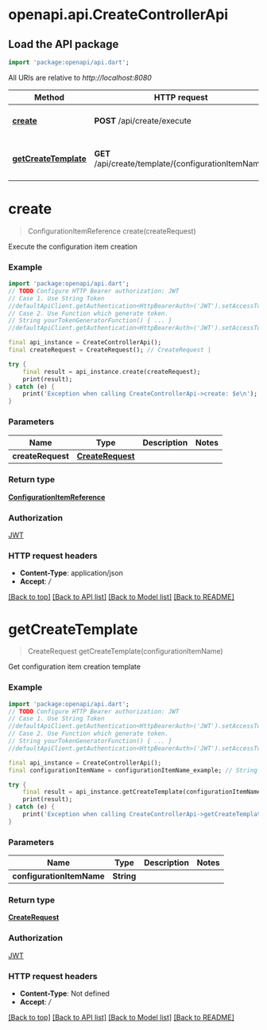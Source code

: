 # openapi.api.CreateControllerApi

## Load the API package
```dart
import 'package:openapi/api.dart';
```

All URIs are relative to *http://localhost:8080*

Method | HTTP request | Description
------------- | ------------- | -------------
[**create**](CreateControllerApi.md#create) | **POST** /api/create/execute | Execute the configuration item creation
[**getCreateTemplate**](CreateControllerApi.md#getcreatetemplate) | **GET** /api/create/template/{configurationItemName} | Get configuration item creation template


# **create**
> ConfigurationItemReference create(createRequest)

Execute the configuration item creation

### Example
```dart
import 'package:openapi/api.dart';
// TODO Configure HTTP Bearer authorization: JWT
// Case 1. Use String Token
//defaultApiClient.getAuthentication<HttpBearerAuth>('JWT').setAccessToken('YOUR_ACCESS_TOKEN');
// Case 2. Use Function which generate token.
// String yourTokenGeneratorFunction() { ... }
//defaultApiClient.getAuthentication<HttpBearerAuth>('JWT').setAccessToken(yourTokenGeneratorFunction);

final api_instance = CreateControllerApi();
final createRequest = CreateRequest(); // CreateRequest | 

try {
    final result = api_instance.create(createRequest);
    print(result);
} catch (e) {
    print('Exception when calling CreateControllerApi->create: $e\n');
}
```

### Parameters

Name | Type | Description  | Notes
------------- | ------------- | ------------- | -------------
 **createRequest** | [**CreateRequest**](CreateRequest.md)|  | 

### Return type

[**ConfigurationItemReference**](ConfigurationItemReference.md)

### Authorization

[JWT](../README.md#JWT)

### HTTP request headers

 - **Content-Type**: application/json
 - **Accept**: */*

[[Back to top]](#) [[Back to API list]](../README.md#documentation-for-api-endpoints) [[Back to Model list]](../README.md#documentation-for-models) [[Back to README]](../README.md)

# **getCreateTemplate**
> CreateRequest getCreateTemplate(configurationItemName)

Get configuration item creation template

### Example
```dart
import 'package:openapi/api.dart';
// TODO Configure HTTP Bearer authorization: JWT
// Case 1. Use String Token
//defaultApiClient.getAuthentication<HttpBearerAuth>('JWT').setAccessToken('YOUR_ACCESS_TOKEN');
// Case 2. Use Function which generate token.
// String yourTokenGeneratorFunction() { ... }
//defaultApiClient.getAuthentication<HttpBearerAuth>('JWT').setAccessToken(yourTokenGeneratorFunction);

final api_instance = CreateControllerApi();
final configurationItemName = configurationItemName_example; // String | 

try {
    final result = api_instance.getCreateTemplate(configurationItemName);
    print(result);
} catch (e) {
    print('Exception when calling CreateControllerApi->getCreateTemplate: $e\n');
}
```

### Parameters

Name | Type | Description  | Notes
------------- | ------------- | ------------- | -------------
 **configurationItemName** | **String**|  | 

### Return type

[**CreateRequest**](CreateRequest.md)

### Authorization

[JWT](../README.md#JWT)

### HTTP request headers

 - **Content-Type**: Not defined
 - **Accept**: */*

[[Back to top]](#) [[Back to API list]](../README.md#documentation-for-api-endpoints) [[Back to Model list]](../README.md#documentation-for-models) [[Back to README]](../README.md)

